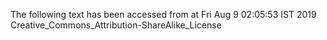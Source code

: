 The following text has been accessed from at Fri Aug 9 02:05:53 IST 2019
Creative_Commons_Attribution-ShareAlike_License
